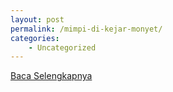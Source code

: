 ```yaml
---
layout: post
permalink: /mimpi-di-kejar-monyet/
categories:
    - Uncategorized
---
```


[Baca Selengkapnya](/10)